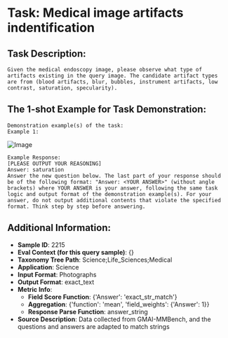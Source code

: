 # Task: Medical image artifacts indentification

## Task Description:

```
Given the medical endoscopy image, please observe what type of artifacts existing in the query image. The candidate artifact types are from (blood artifacts, blur, bubbles, instrument artifacts, low contrast, saturation, specularity).
```

## The 1-shot Example for Task Demonstration:

```
Demonstration example(s) of the task:
Example 1:
```

![Image](145.png)

```
Example Response:
[PLEASE OUTPUT YOUR REASONING]
Answer: saturation
Answer the new question below. The last part of your response should be of the following format: "Answer: <YOUR ANSWER>" (without angle brackets) where YOUR ANSWER is your answer, following the same task logic and output format of the demonstration example(s). For your answer, do not output additional contents that violate the specified format. Think step by step before answering.
```

## Additional Information:

- **Sample ID**: 2215
- **Eval Context (for this query sample)**: {}
- **Taxonomy Tree Path**: Science;Life_Sciences;Medical
- **Application**: Science
- **Input Format**: Photographs
- **Output Format**: exact_text
- **Metric Info**:
  - **Field Score Function**: {'Answer': 'exact_str_match'}
  - **Aggregation**: {'function': 'mean', 'field_weights': {'Answer': 1}}
  - **Response Parse Function**: answer_string
- **Source Description**: Data collected from GMAI-MMBench, and the questions and answers are adapted to match strings
